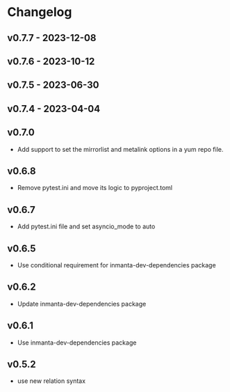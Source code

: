 # Changelog

## v0.7.7 - 2023-12-08


## v0.7.6 - 2023-10-12


## v0.7.5 - 2023-06-30


## v0.7.4 - 2023-04-04


## v0.7.0
- Add support to set the mirrorlist and metalink options in a yum repo file.

## v0.6.8
- Remove pytest.ini and move its logic to pyproject.toml

## v0.6.7
- Add pytest.ini file and set asyncio_mode to auto

## v0.6.5
- Use conditional requirement for inmanta-dev-dependencies package

## v0.6.2
- Update inmanta-dev-dependencies package

## v0.6.1
-  Use inmanta-dev-dependencies package

## v0.5.2
- use new relation syntax
